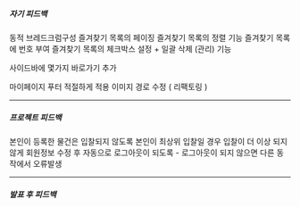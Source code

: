 ##### 자기 피드백
동적 브레드크럼구성
즐겨찾기 목록의 페이징
즐겨찾기 목록의 정렬 기능
즐겨찾기 목록에 번호 부여
즐겨찾기 목록의 체크박스 설정 + 일괄 삭제 (관리) 기능

사이드바에 몇가지 바로가기 추가

마이페이지 푸터 적절하게 적용
이미지 경로 수정 ( 리팩토링 )

***

##### 프로젝트 피드백
본인이 등록한 물건은 입찰되지 않도록
본인이 최상위 입찰일 경우 입찰이 더 이상 되지 않게
회원정보 수정 후 자동으로 로그아웃이 되도록 - 로그아웃이 되지 않으면 다른 동작에서 오류발생

***

##### 발표 후 피드백
